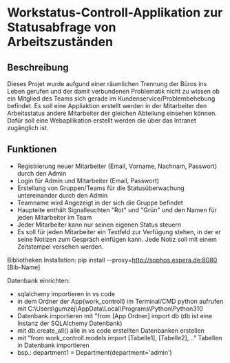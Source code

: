# Workstatus-Controll-Applikation zur Statusabfrage von Arbeitszuständen

## Beschreibung

Dieses Projet wurde aufgund einer räumlichen Trennung der Büros ins Leben gerufen und der damit verbundenen Problematik nicht zu wissen ob ein Mitglied des Teams sich gerade im Kundenservice/Problembehebung befindet.
Es soll eine Appliaktion erstellt werden in der Mitarbeiter den Arbeitsstatus andere Mitarbeiter der gleichen Abteilung einsehen können. Dafür soll eine Webapllikation erstellt werden die über das Intranet zugänglich ist.


## Funktionen

- Registrierung neuer Mitarbeiter (Email, Vorname, Nachnam, Passwort) durch den Admin
- Login für Admin und Mitarbeiter (Email, Passwort)
- Erstellung von Gruppen/Teams für die Statusüberwachung untereinander durch den Admin
- Teamname wird Angezeigt in der sich die Gruppe befindet
- Haupteite enthält Signalleuchten "Rot" und "Grün" und den Namen für jeden Mitarbeiter im Team
- Jeder Mitarbeiter kann nur seinen eigenen Status steuern 
- Es soll für jeden Mitarbeiter ein Textfeld zur Verfügung stehen, in der er seine Notizen zum Gespräch einfügen kann. Jede Notiz soll mit einem Zeitstempel versehen werden. 

Bibliotheken Installation: pip install --proxy=http://sophos.espera.de:8080 [Bib-Name]

Datenbank einrichten: 
- sqlalchemy importieren in vs code
- in dem Ordner der App(work_controll) im Terminal/CMD python aufrufen mit C:\Users\gumzej\AppData\Local\Programs\Python\Python310 
- Datenbank importieren mit "from [App Ordner] import db (db ist eine Instanz der SQLAlchemy Datenbank)
- mit db.create_all() alle in vs code erstellten Datenbanken erstellen
- mit "from work_controll.models import [Tabelle1], [Tabelle2], .." Tabellen in Datenbank importieren
- bsp.: department1 = Department(department='admin')
